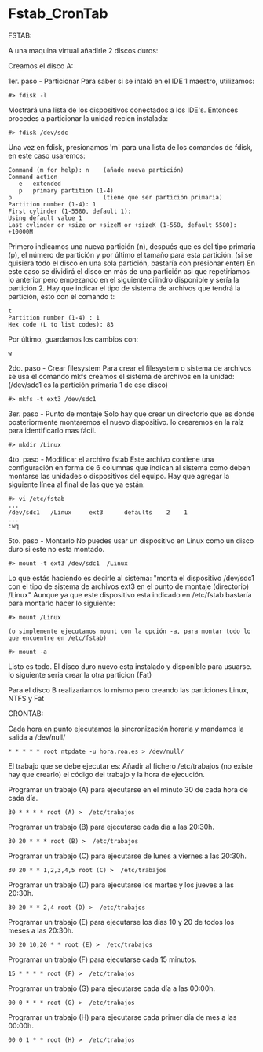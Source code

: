 # Fstab_CronTab

FSTAB:

A una maquina virtual añadirle 2 discos duros:

Creamos el disco A:

1er. paso - Particionar
Para saber si se intaló en el IDE 1 maestro, utilizamos:

~~~
#> fdisk -l
~~~

Mostrará una lista de los dispositivos conectados a los IDE's.
Entonces procedes a particionar la unidad recien instalada:
 
~~~
#> fdisk /dev/sdc
~~~

Una vez en fdisk, presionamos 'm' para una lista de los comandos de fdisk, en este caso usaremos:

~~~
Command (m for help): n    (añade nueva partición)
Command action
   e   extended
   p   primary partition (1-4)
p                          (tiene que ser partición primaria)
Partition number (1-4): 1
First cylinder (1-5580, default 1):
Using default value 1
Last cylinder or +size or +sizeM or +sizeK (1-558, default 5580): +10000M
~~~

Primero indicamos una nueva partición (n), después que es del tipo primaria (p),
el número de partición y por último el tamaño para esta partición.
(si se quisiera todo el disco en una sola partición, bastaría con presionar enter)
En este caso se dividirá el disco en más de una partición asi que 
repetiriamos lo anterior pero empezando en el siguiente cilindro disponible y 
sería la partición 2. Hay que indicar el tipo de sistema de archivos que tendrá la partición,
esto con el comando t:

~~~
t
Partition number (1-4) : 1
Hex code (L to list codes): 83 
~~~

Por último, guardamos los cambios con:

~~~
w
~~~

2do. paso - Crear filesystem
Para crear el filesystem o sistema de archivos se usa el comando mkfs
creamos el sistema de archivos en la unidad:
(/dev/sdc1 es la partición primaria 1 de ese disco)

~~~
#> mkfs -t ext3 /dev/sdc1
~~~

3er. paso - Punto de montaje
Solo hay que crear un directorio que es donde posteriormente montaremos el nuevo dispositivo. 
lo crearemos en la raíz para identificarlo mas fácil.

~~~
#> mkdir /Linux
~~~

4to. paso - Modificar el archivo fstab
Este archivo contiene una configuración en forma de 6 columnas que 
indican al sistema como deben montarse las unidades o dispositivos del equipo. 
Hay que agregar la siguiente línea al final de las que ya están:

~~~
#> vi /etc/fstab
...
/dev/sdc1   /Linux     ext3      defaults    2    1
...
:wq
~~~

5to. paso - Montarlo
No puedes usar un dispositivo en Linux como un disco duro si este no esta montado.

~~~
#> mount -t ext3 /dev/sdc1  /Linux
~~~

Lo que estás haciendo es decirle al sistema: 
"monta el dispositivo /dev/sdc1 con el tipo de sistema de archivos ext3 en el punto de 
montaje (directorio) /Linux" 
Aunque ya que este dispositivo esta indicado en /etc/fstab bastaría para montarlo
hacer lo siguiente:

~~~
#> mount /Linux

(o simplemente ejecutamos mount con la opción -a, para montar todo lo que encuentre en /etc/fstab)

#> mount -a
~~~

Listo es todo. El disco duro nuevo esta instalado y disponible para usuarse.
lo siguiente seria crear la otra particion (Fat)

Para el disco B realizariamos lo mismo pero creando las particiones Linux, NTFS y Fat

CRONTAB:

Cada hora en punto ejecutamos la sincronización horaria y mandamos la salida a /dev/null/

~~~
* * * * * root ntpdate -u hora.roa.es > /dev/null/
~~~

El trabajo que se debe ejecutar es:
Añadir al fichero /etc/trabajos (no existe hay que crearlo) el código del trabajo y la hora de ejecución.

Programar un trabajo (A) para ejecutarse en el minuto 30 de cada hora de cada día.

~~~
30 * * * * root (A) >  /etc/trabajos
~~~

Programar un trabajo (B) para ejecutarse cada día a las 20:30h.

~~~
30 20 * * * root (B) >  /etc/trabajos
~~~

Programar un trabajo (C) para ejecutarse de lunes a viernes a las 20:30h.

~~~
30 20 * * 1,2,3,4,5 root (C) >  /etc/trabajos
~~~

Programar un trabajo (D) para ejecutarse los martes y los jueves a las 20:30h.

~~~
30 20 * * 2,4 root (D) >  /etc/trabajos
~~~

Programar un trabajo (E) para ejecutarse los días 10 y 20 de todos los meses a las 20:30h.

~~~
30 20 10,20 * * root (E) >  /etc/trabajos
~~~

Programar un trabajo (F) para ejecutarse cada 15 minutos.

~~~
15 * * * * root (F) >  /etc/trabajos
~~~

Programar un trabajo (G) para ejecutarse cada día a las 00:00h.

~~~
00 0 * * * root (G) >  /etc/trabajos
~~~

Programar un trabajo (H) para ejecutarse cada primer día de mes a las 00:00h.

~~~
00 0 1 * * root (H) >  /etc/trabajos
~~~
